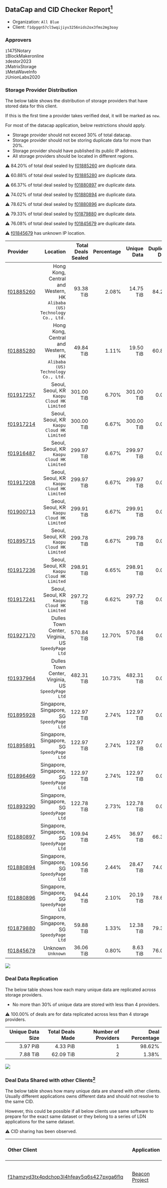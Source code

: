 ## DataCap and CID Checker Report[^1]
 - Organization: `All Blue`
 - Client: `f1dpgqn57cl5wqijiyv3256nids2ox3fms2mg3oay`
### Approvers
`1`1475Notary<br/>`1`BlockMakeronline<br/>`3`destor2023<br/>`2`MatrixStorage<br/>`1`MetaWaveInfo<br/>`2`UnionLabs2020

### Storage Provider Distribution
The below table shows the distribution of storage providers that have stored data for this client.

If this is the first time a provider takes verified deal, it will be marked as `new`.

For most of the datacap application, below restrictions should apply.
 - Storage provider should not exceed 30% of total datacap.
 - Storage provider should not be storing duplicate data for more than 20%.
 - Storage provider should have published its public IP address.
 - All storage providers should be located in different regions.

⚠️ 84.20% of total deal sealed by [f01885260](https://filfox.info/en/address/f01885260) are duplicate data.

⚠️ 60.88% of total deal sealed by [f01885280](https://filfox.info/en/address/f01885280) are duplicate data.

⚠️ 66.37% of total deal sealed by [f01880897](https://filfox.info/en/address/f01880897) are duplicate data.

⚠️ 74.02% of total deal sealed by [f01880894](https://filfox.info/en/address/f01880894) are duplicate data.

⚠️ 78.62% of total deal sealed by [f01880896](https://filfox.info/en/address/f01880896) are duplicate data.

⚠️ 79.33% of total deal sealed by [f01879880](https://filfox.info/en/address/f01879880) are duplicate data.

⚠️ 76.08% of total deal sealed by [f01845679](https://filfox.info/en/address/f01845679) are duplicate data.

⚠️ [f01845679](https://filfox.info/en/address/f01845679) has unknown IP location.

| Provider                                              |                                                                   Location | Total Deals Sealed | Percentage | Unique Data | Duplicate Deals |
| :---------------------------------------------------- | -------------------------------------------------------------------------: | -----------------: | ---------: | ----------: | --------------: |
| [f01885260](https://filfox.info/en/address/f01885260) | Hong Kong, Central and Western, HK<br/>`Alibaba (US) Technology Co., Ltd.` |          93.38 TiB |      2.08% |   14.75 TiB |          84.20% |
| [f01885280](https://filfox.info/en/address/f01885280) | Hong Kong, Central and Western, HK<br/>`Alibaba (US) Technology Co., Ltd.` |          49.84 TiB |      1.11% |   19.50 TiB |          60.88% |
| [f01917257](https://filfox.info/en/address/f01917257) |                              Seoul, Seoul, KR<br/>`Kaopu Cloud HK Limited` |         301.00 TiB |      6.70% |  301.00 TiB |           0.00% |
| [f01917214](https://filfox.info/en/address/f01917214) |                              Seoul, Seoul, KR<br/>`Kaopu Cloud HK Limited` |         300.00 TiB |      6.67% |  300.00 TiB |           0.00% |
| [f01916487](https://filfox.info/en/address/f01916487) |                              Seoul, Seoul, KR<br/>`Kaopu Cloud HK Limited` |         299.97 TiB |      6.67% |  299.97 TiB |           0.00% |
| [f01917208](https://filfox.info/en/address/f01917208) |                              Seoul, Seoul, KR<br/>`Kaopu Cloud HK Limited` |         299.97 TiB |      6.67% |  299.97 TiB |           0.00% |
| [f01900713](https://filfox.info/en/address/f01900713) |                              Seoul, Seoul, KR<br/>`Kaopu Cloud HK Limited` |         299.91 TiB |      6.67% |  299.91 TiB |           0.00% |
| [f01895715](https://filfox.info/en/address/f01895715) |                              Seoul, Seoul, KR<br/>`Kaopu Cloud HK Limited` |         299.78 TiB |      6.67% |  299.78 TiB |           0.00% |
| [f01917236](https://filfox.info/en/address/f01917236) |                              Seoul, Seoul, KR<br/>`Kaopu Cloud HK Limited` |         298.91 TiB |      6.65% |  298.91 TiB |           0.00% |
| [f01917241](https://filfox.info/en/address/f01917241) |                              Seoul, Seoul, KR<br/>`Kaopu Cloud HK Limited` |         297.72 TiB |      6.62% |  297.72 TiB |           0.00% |
| [f01927170](https://filfox.info/en/address/f01927170) |                      Dulles Town Center, Virginia, US<br/>`SpeedyPage Ltd` |         570.84 TiB |     12.70% |  570.84 TiB |           0.00% |
| [f01937964](https://filfox.info/en/address/f01937964) |                      Dulles Town Center, Virginia, US<br/>`SpeedyPage Ltd` |         482.31 TiB |     10.73% |  482.31 TiB |           0.00% |
| [f01895928](https://filfox.info/en/address/f01895928) |                              Singapore, Singapore, SG<br/>`SpeedyPage Ltd` |         122.97 TiB |      2.74% |  122.97 TiB |           0.00% |
| [f01895891](https://filfox.info/en/address/f01895891) |                              Singapore, Singapore, SG<br/>`SpeedyPage Ltd` |         122.97 TiB |      2.74% |  122.97 TiB |           0.00% |
| [f01896469](https://filfox.info/en/address/f01896469) |                              Singapore, Singapore, SG<br/>`SpeedyPage Ltd` |         122.97 TiB |      2.74% |  122.97 TiB |           0.00% |
| [f01893290](https://filfox.info/en/address/f01893290) |                              Singapore, Singapore, SG<br/>`SpeedyPage Ltd` |         122.78 TiB |      2.73% |  122.78 TiB |           0.00% |
| [f01880897](https://filfox.info/en/address/f01880897) |                              Singapore, Singapore, SG<br/>`SpeedyPage Ltd` |         109.94 TiB |      2.45% |   36.97 TiB |          66.37% |
| [f01880894](https://filfox.info/en/address/f01880894) |                              Singapore, Singapore, SG<br/>`SpeedyPage Ltd` |         109.56 TiB |      2.44% |   28.47 TiB |          74.02% |
| [f01880896](https://filfox.info/en/address/f01880896) |                              Singapore, Singapore, SG<br/>`SpeedyPage Ltd` |          94.44 TiB |      2.10% |   20.19 TiB |          78.62% |
| [f01879880](https://filfox.info/en/address/f01879880) |                              Singapore, Singapore, SG<br/>`SpeedyPage Ltd` |          59.88 TiB |      1.33% |   12.38 TiB |          79.33% |
| [f01845679](https://filfox.info/en/address/f01845679) |                                                      Unknown<br/>`Unknown` |          36.06 TiB |      0.80% |    8.63 TiB |          76.08% |

<img src="https://raw.githubusercontent.com/data-preservation-programs/filplus-checker-assets/main/filecoin-project/filecoin-plus-large-datasets/issues/389/1682544359352.png"/>

### Deal Data Replication
The below table shows how each many unique data are replicated across storage providers.

- No more than 30% of unique data are stored with less than 4 providers.

⚠️ 100.00% of deals are for data replicated across less than 4 storage providers.

| Unique Data Size | Total Deals Made | Number of Providers | Deal Percentage |
| ---------------: | ---------------: | ------------------: | --------------: |
|         3.97 PiB |         4.33 PiB |                   1 |          98.62% |
|         7.88 TiB |        62.09 TiB |                   2 |           1.38% |

<img src="https://raw.githubusercontent.com/data-preservation-programs/filplus-checker-assets/main/filecoin-project/filecoin-plus-large-datasets/issues/389/1682544360115.png"/>

### Deal Data Shared with other Clients[^3]
The below table shows how many unique data are shared with other clients.
Usually different applications owns different data and should not resolve to the same CID.

However, this could be possible if all below clients use same software to prepare for the exact same dataset or they belong to a series of LDN applications for the same dataset.

⚠️ CID sharing has been observed.

| Other Client                                                                                                                                                                                                              | Application                                                                                               | Total Deals Affected | Unique CIDs | Approvers                                                                                                                                                                                                           |
| :------------------------------------------------------------------------------------------------------------------------------------------------------------------------------------------------------------------------ | :-------------------------------------------------------------------------------------------------------- | -------------------: | ----------: | :------------------------------------------------------------------------------------------------------------------------------------------------------------------------------------------------------------------ |
| [f1hamzyd3tx4pdchop3l4hfeay5q6s427pxga6flq](https://filfox.info/en/address/f1hamzyd3tx4pdchop3l4hfeay5q6s427pxga6flq)                                                                                                     | [Beacon Project](https://github.com/filecoin-project/filecoin-plus-large-datasets/issues/448)             |           168.50 TiB |       2,696 | `2`destor2023<br/>`2`fireflyHZ<br/>`3`kernelogic<br/>`2`liyunzhi-666<br/>`1`MetaWaveInfo                                                                                                                            |
| [f1ki4cjk27ypzjsuzkvvqzs6xobaweuoxfdcnpqhy](https://filfox.info/en/address/f1ki4cjk27ypzjsuzkvvqzs6xobaweuoxfdcnpqhy)                                                                                                     | [TimeQuant](https://github.com/filecoin-project/filecoin-plus-large-datasets/issues/385)                  |           149.56 TiB |       1,630 | `2`1475Notary<br/>`1`BlockMakeronline<br/>`2`destor2023<br/>`1`HiFil<br/>`2`MatrixStorage<br/>`2`MetaWaveInfo<br/>`2`MRJAVAZHAO<br/>`1`PluskitOfficial<br/>`1`stcouldlisa<br/>`3`UnionLabs2020                      |
| [f1ffr7uhq7mszotfdybexcnl4i7xw5tqyp5fhqy3y](https://filfox.info/en/address/f1ffr7uhq7mszotfdybexcnl4i7xw5tqyp5fhqy3y)                                                                                                     | [MyTrade Technology Limited](https://github.com/filecoin-project/filecoin-plus-large-datasets/issues/386) |           135.84 TiB |       1,013 | `1`1475Notary<br/>`1`BlockMakeronline<br/>`1`destor2023<br/>`1`MatrixStorage<br/>`1`MetaWaveInfo<br/>`2`MRJAVAZHAO<br/>`2`PluskitOfficial                                                                           |
| [f1tgii4xgcp6um4n2w7eqaw6bwvnvyii2u7cjgzka](https://filfox.info/en/address/f1tgii4xgcp6um4n2w7eqaw6bwvnvyii2u7cjgzka)                                                                                                     | [](https://github.com/filecoin-project/filecoin-plus-large-datasets/issues/187)                           |           111.72 TiB |         753 | `1`1475Notary<br/>`3`destor2023<br/>`1`Fenbushi-Filecoin<br/>`1`galen-mcandrew<br/>`1`KodaRobotDog<br/>`2`MetaWaveInfo<br/>`1`psh0691<br/>`1`TimWilliams00<br/>`1`UnionLabs2020<br/>`1`XnMatrixSV                   |
| [f1gs5xe26fkplu64mwcfq5fswycp3qucuvzbg2lia](https://filfox.info/en/address/f1gs5xe26fkplu64mwcfq5fswycp3qucuvzbg2lia)                                                                                                     | [](https://github.com/filecoin-project/filecoin-plus-large-datasets/issues/63)                            |            77.25 TiB |         579 | `3`destor2023<br/>`2`Fenbushi-Filecoin<br/>`1`jamerduhgamer<br/>`1`KodaRobotDog<br/>`1`ozhtdong<br/>`1`psh0691<br/>`1`rayshitou<br/>`2`Reiers<br/>`3`TimWilliams00                                                  |
| [f1hik4fc3wvck2jchtufrnfnzmmskw2nyezlbsr3q](https://filfox.info/en/address/f1hik4fc3wvck2jchtufrnfnzmmskw2nyezlbsr3q)                                                                                                     | [NFTSCAN](https://github.com/filecoin-project/filecoin-plus-large-datasets/issues/350)                    |            66.28 TiB |         499 | `1`MatrixStorage<br/>`2`MetaWaveInfo<br/>`1`MRJAVAZHAO<br/>`2`PluskitOfficial<br/>`1`psh0691<br/>`1`UnionLabs2020                                                                                                   |
| [f3q7ablez3jqkcjukwbzaql7lmbx4ldouu66nexpd<br/>cfvu6kgho3v6gricckt77cgr46tdre2l4zmvha7bs<br/>u7qq](https://filfox.info/en/address/f3q7ablez3jqkcjukwbzaql7lmbx4ldouu66nexpdcfvu6kgho3v6gricckt77cgr46tdre2l4zmvha7bsu7qq) | `MatrixStorage`                                                                                           |            48.50 TiB |         656 | Unknown                                                                                                                                                                                                             |
| [f3skkellc7wegakh2blqeu4kkrlzuqy2siymwli7s<br/>ec6eq77c2v4kzgz5ozgnasjl5r52ckameba5kds7h<br/>djda](https://filfox.info/en/address/f3skkellc7wegakh2blqeu4kkrlzuqy2siymwli7sec6eq77c2v4kzgz5ozgnasjl5r52ckameba5kds7hdjda) | [Meizhai Technology](https://github.com/filecoin-project/filecoin-plus-large-datasets/issues/75)          |            47.38 TiB |         715 | `2`destor2023<br/>`1`fabriziogianni7<br/>`1`IreneYoung<br/>`1`KodaRobotDog<br/>`1`MRJAVAZHAO<br/>`1`PluskitOfficial<br/>`1`Reiers<br/>`1`XnMatrixSV                                                                 |
| [f1muygjb5zowppbhr7wnmdreqdoiyyanfm7fe54dy](https://filfox.info/en/address/f1muygjb5zowppbhr7wnmdreqdoiyyanfm7fe54dy)                                                                                                     | `MappingFunk Protocol `                                                                                   |            44.50 TiB |         494 | Unknown                                                                                                                                                                                                             |
| [f1u522dt3zabkgbxxzecl77wgv473yvpecxh6t6zq](https://filfox.info/en/address/f1u522dt3zabkgbxxzecl77wgv473yvpecxh6t6zq)                                                                                                     | [Huifan livestream](https://github.com/filecoin-project/filecoin-plus-large-datasets/issues/407)          |            37.69 TiB |         401 | `1`BlockMakeronline<br/>`1`destor2023<br/>`1`HiFil<br/>`1`MatrixStorage<br/>`1`MetaWaveInfo<br/>`2`MRJAVAZHAO<br/>`2`PluskitOfficial<br/>`1`UnionLabs2020                                                           |
| [f14abwn2goturifmt27s2bssoe3fup2b3npkgfzui](https://filfox.info/en/address/f14abwn2goturifmt27s2bssoe3fup2b3npkgfzui)                                                                                                     | [KONGFU VR](https://github.com/filecoin-project/filecoin-plus-large-datasets/issues/372)                  |            35.69 TiB |         256 | `1`BlockMakeronline<br/>`1`destor2023<br/>`1`Fenbushi-Filecoin<br/>`1`HiFil<br/>`1`MatrixStorage<br/>`1`MetaWaveInfo<br/>`3`MRJAVAZHAO<br/>`2`PluskitOfficial                                                       |
| [f1clwd2dooy2cflfilhzeq2ycl544b3heqsiwhjrq](https://filfox.info/en/address/f1clwd2dooy2cflfilhzeq2ycl544b3heqsiwhjrq)                                                                                                     | [FiboAI](https://github.com/filecoin-project/filecoin-plus-large-datasets/issues/349)                     |            16.41 TiB |         137 | `2`1475Notary<br/>`1`BlockMakeronline<br/>`2`destor2023<br/>`1`HiFil<br/>`1`MatrixStorage<br/>`3`MRJAVAZHAO<br/>`2`PluskitOfficial<br/>`1`UnionLabs2020                                                             |
| [f3woqxpu6ekmj43nmpcv7j2pgu6lejxtzgxpzl6f2<br/>vrueoqlzjntakyhdkghymyffbzfbsio6dvfmy643x<br/>4y7q](https://filfox.info/en/address/f3woqxpu6ekmj43nmpcv7j2pgu6lejxtzgxpzl6f2vrueoqlzjntakyhdkghymyffbzfbsio6dvfmy643x4y7q) | [RICH ST PETE LLC](https://github.com/filecoin-project/filecoin-plus-large-datasets/issues/64)            |             4.72 TiB |         151 | `2`BlockMakeronline<br/>`1`DarnellWashington<br/>`3`destor2023<br/>`1`IreneYoung<br/>`1`MatrixStorage<br/>`1`MegTei<br/>`3`MRJAVAZHAO<br/>`1`psh0691<br/>`2`Reiers<br/>`1`XnMatrixSV                                |
| [f1ivsvpljx4ovp2tth73pllkxmumrudemks623iia](https://filfox.info/en/address/f1ivsvpljx4ovp2tth73pllkxmumrudemks623iia)                                                                                                     | ``                                                                                                        |             1.72 TiB |          21 | Unknown                                                                                                                                                                                                             |
| [f1qjrlejxv5a73kxurwtxyrni6ji7orm74zeeetiy](https://filfox.info/en/address/f1qjrlejxv5a73kxurwtxyrni6ji7orm74zeeetiy)                                                                                                     | [Mooc](https://github.com/filecoin-project/filecoin-plus-large-datasets/issues/223)                       |           640.00 GiB |           7 | `1`1475Notary<br/>`1`Alex11801<br/>`1`BlockMakeronline<br/>`6`destor2023<br/>`1`Fenbushi-Filecoin<br/>`2`kernelogic<br/>`1`KodaRobotDog<br/>`2`MegTei<br/>`1`MetaWaveInfo<br/>`4`TimWilliams00<br/>`3`UnionLabs2020 |
| [f1zb6pgkktdbyy7zxfob6gripqxuc25ukf35cc7fq](https://filfox.info/en/address/f1zb6pgkktdbyy7zxfob6gripqxuc25ukf35cc7fq)                                                                                                     | `Maxpic PhotoGraphic Studio`                                                                              |            64.00 GiB |           2 | Unknown                                                                                                                                                                                                             |

[^1]: To manually trigger this report, add a comment with text `checker:manualTrigger`

[^2]: Deals from those addresses are combined into this report as they are specified with `checker:manualTrigger`

[^3]: To manually trigger this report with deals from other related addresses, add a comment with text `checker:manualTrigger <other_address_1> <other_address_2> ...`
